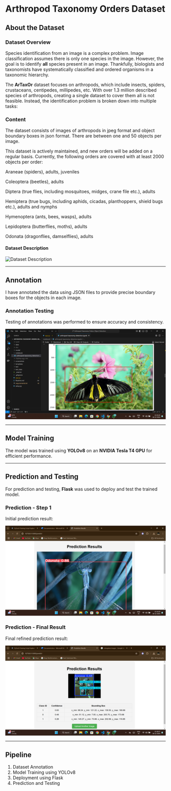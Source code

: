 # Arthropod Taxonomy Orders Dataset

## About the Dataset

### Dataset Overview
Species identification from an image is a complex problem. Image classification assumes there is only one species in the image. However, the goal is to identify **all** species present in an image. Thankfully, biologists and taxonomists have systematically classified and ordered organisms in a taxonomic hierarchy.

The **ArTaxOr** dataset focuses on arthropods, which include insects, spiders, crustaceans, centipedes, millipedes, etc. With over 1.3 million described species of arthropods, creating a single dataset to cover them all is not feasible. Instead, the identification problem is broken down into multiple tasks:

### Content

The dataset consists of images of arthropods in jpeg format and object boundary boxes in json format. There are between one and 50 objects per image.

This dataset is actively maintained, and new orders will be added on a regular basis. Currently, the following orders are covered with at least 2000 objects per order:

Araneae (spiders), adults, juveniles

Coleoptera (beetles), adults

Diptera (true flies, including mosquitoes, midges, crane file etc.), adults

Hemiptera (true bugs, including aphids, cicadas, planthoppers, shield bugs etc.), adults and nymphs

Hymenoptera (ants, bees, wasps), adults

Lepidoptera (butterflies, moths), adults

Odonata (dragonflies, damselflies), adults


#### Dataset Description
![Dataset Description](screenshots/data_desc.jpeg)

---

## Annotation
I have annotated the data using JSON files to provide precise boundary boxes for the objects in each image.

### Annotation Testing
Testing of annotations was performed to ensure accuracy and consistency.

![Annotation Testing](screenshots/op3.jpeg)

---

## Model Training
The model was trained using **YOLOv8** on an **NVIDIA Tesla T4 GPU** for efficient performance.


---

## Prediction and Testing
For prediction and testing, **Flask** was used to deploy and test the trained model.

### Prediction - Step 1
Initial prediction result:

![Prediction Step 1](screenshots/op2.jpeg)

### Prediction - Final Result
Final refined prediction result:

![Prediction Final Result](screenshots/op4.jpeg)

---

## Pipeline
1. Dataset Annotation
2. Model Training using YOLOv8
3. Deployment using Flask
4. Prediction and Testing
